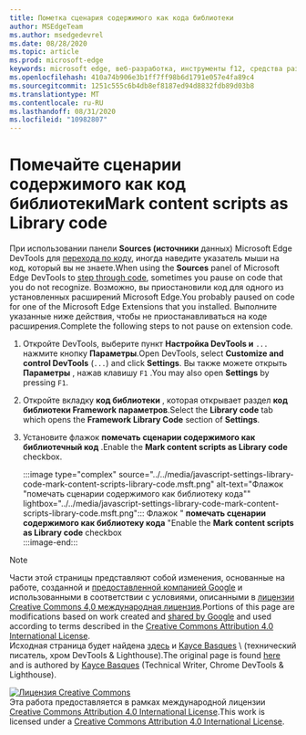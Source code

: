 ```yaml
---
title: Пометка сценария содержимого как кода библиотеки
author: MSEdgeTeam
ms.author: msedgedevrel
ms.date: 08/28/2020
ms.topic: article
ms.prod: microsoft-edge
keywords: microsoft edge, веб-разработка, инструменты f12, средства разработчика
ms.openlocfilehash: 410a74b906e3b1ff7ff98b6d1791e057e4fa89c4
ms.sourcegitcommit: 1251c555c6b4db8ef8187ed94d8832fdb89d03b8
ms.translationtype: MT
ms.contentlocale: ru-RU
ms.lasthandoff: 08/31/2020
ms.locfileid: "10982807"
---
```

<!-- Copyright Kayce Basques 

   Licensed under the Apache License, Version 2.0 (the "License");
   you may not use this file except in compliance with the License.
   You may obtain a copy of the License at

       https://www.apache.org/licenses/LICENSE-2.0

   Unless required by applicable law or agreed to in writing, software
   distributed under the License is distributed on an "AS IS" BASIS,
   WITHOUT WARRANTIES OR CONDITIONS OF ANY KIND, either express or implied.
   See the License for the specific language governing permissions and
   limitations under the License.  -->





# <span data-ttu-id="e3c03-103">Помечайте сценарии содержимого как код библиотеки</span><span class="sxs-lookup"><span data-stu-id="e3c03-103">Mark content scripts as Library code</span></span>   



<span data-ttu-id="e3c03-104">При использовании панели **Sources (источники** данных) Microsoft Edge DevTools для [перехода по коду][DevToolsJavascriptStepThroughCode], иногда наведите указатель мыши на код, который вы не знаете.</span><span class="sxs-lookup"><span data-stu-id="e3c03-104">When using the **Sources** panel of Microsoft Edge DevTools to [step through code][DevToolsJavascriptStepThroughCode], sometimes you pause on code that you do not recognize.</span></span>  <span data-ttu-id="e3c03-105">Возможно, вы приостановили код для одного из установленных расширений Microsoft Edge.</span><span class="sxs-lookup"><span data-stu-id="e3c03-105">You probably paused on code for one of the Microsoft Edge Extensions that you installed.</span></span>  <span data-ttu-id="e3c03-106">Выполните указанные ниже действия, чтобы не приостанавливаться на коде расширения.</span><span class="sxs-lookup"><span data-stu-id="e3c03-106">Complete the following steps to not pause on extension code.</span></span>  

1.  <span data-ttu-id="e3c03-107">Откройте DevTools, выберите пункт **Настройка DevTools и** `...` нажмите кнопку **Параметры**.</span><span class="sxs-lookup"><span data-stu-id="e3c03-107">Open DevTools, select **Customize and control DevTools** \(`...`\) and click **Settings**.</span></span>  <span data-ttu-id="e3c03-108">Вы также можете открыть **Параметры** , нажав клавишу `F1` .</span><span class="sxs-lookup"><span data-stu-id="e3c03-108">You may also open **Settings** by pressing `F1`.</span></span>  

1.  <span data-ttu-id="e3c03-109">Откройте вкладку **код библиотеки** , которая открывает раздел **код библиотеки Framework** **параметров**.</span><span class="sxs-lookup"><span data-stu-id="e3c03-109">Select the **Library code** tab which opens the **Framework Library Code** section of **Settings**.</span></span>  
1.  <span data-ttu-id="e3c03-110">Установите флажок **помечать сценарии содержимого как библиотечный код** .</span><span class="sxs-lookup"><span data-stu-id="e3c03-110">Enable the **Mark content scripts as Library code** checkbox.</span></span>  
    
    :::image type="complex" source="../../media/javascript-settings-library-code-mark-content-scripts-library-code.msft.png" alt-text="Флажок "помечать сценарии содержимого как библиотеку кода"" lightbox="../../media/javascript-settings-library-code-mark-content-scripts-library-code.msft.png":::
       <span data-ttu-id="e3c03-112">Флажок " **помечать сценарии содержимого как библиотеку кода** "</span><span class="sxs-lookup"><span data-stu-id="e3c03-112">Enable the **Mark content scripts as Library code** checkbox</span></span>  
    :::image-end:::  
    
<!--  
## Feedback   


-->  

<!-- links -->  

[DevToolsJavascriptStepThroughCode]: ../index.md#step-4-step-through-the-code "Шаг 4: пошаговое руководство по написанию кода — начало работы с отладкой JavaScript в Microsoft Edge DevTools | Документы Microsoft"  

> [!NOTE]
> <span data-ttu-id="e3c03-114">Части этой страницы представляют собой изменения, основанные на работе, созданной и [предоставленной компанией Google][GoogleSitePolicies] и использованными в соответствии с условиями, описанными в [лицензии Creative Commons 4,0 международная лицензия][CCA4IL].</span><span class="sxs-lookup"><span data-stu-id="e3c03-114">Portions of this page are modifications based on work created and [shared by Google][GoogleSitePolicies] and used according to terms described in the [Creative Commons Attribution 4.0 International License][CCA4IL].</span></span>  
> <span data-ttu-id="e3c03-115">Исходная страница будет найдена [здесь](https://developers.google.com/web/tools/chrome-devtools/javascript/guides/blackbox-chrome-extension-scripts) и [Kayce Basques][KayceBasques] \ (технический писатель, хром DevTools & Lighthouse).</span><span class="sxs-lookup"><span data-stu-id="e3c03-115">The original page is found [here](https://developers.google.com/web/tools/chrome-devtools/javascript/guides/blackbox-chrome-extension-scripts) and is authored by [Kayce Basques][KayceBasques] \(Technical Writer, Chrome DevTools & Lighthouse\).</span></span>  

[![Лицензия Creative Commons][CCby4Image]][CCA4IL]  
<span data-ttu-id="e3c03-117">Эта работа предоставляется в рамках международной лицензии [Creative Commons Attribution 4.0 International License][CCA4IL].</span><span class="sxs-lookup"><span data-stu-id="e3c03-117">This work is licensed under a [Creative Commons Attribution 4.0 International License][CCA4IL].</span></span>  

[CCA4IL]: https://creativecommons.org/licenses/by/4.0  
[CCby4Image]: https://i.creativecommons.org/l/by/4.0/88x31.png  
[GoogleSitePolicies]: https://developers.google.com/terms/site-policies  
[KayceBasques]: https://developers.google.com/web/resources/contributors/kaycebasques  
